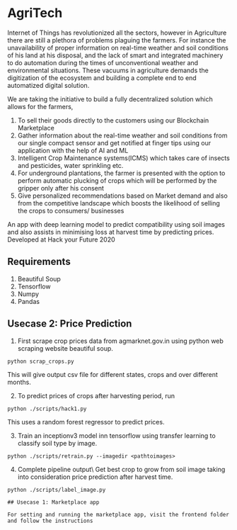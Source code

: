 # AgriTech
Internet of Things has revolutionized all the sectors, however in Agriculture there are still a plethora of problems plaguing the farmers. For instance the unavailability of proper information on real-time weather and soil conditions of his land at his disposal, and the lack of smart and integrated machinery to do automation during the times of unconventional weather and environmental situations. These vacuums in agriculture demands the digitization of the ecosystem and building a complete end to end automatized digital solution. 

We are taking the initiative to build a fully decentralized solution which allows for the farmers, 
1.	To sell their goods directly to the customers using our Blockchain Marketplace
2.	Gather information about the real-time weather and soil conditions from our single compact sensor and get notified at finger tips using our application with the help of AI and ML
3.	Intelligent Crop Maintenance systems(ICMS) which takes care of insects and pesticides, water sprinkling etc.
4.	For underground plantations, the farmer is presented with the option to perform automatic plucking of crops which will be performed by the gripper only after his consent
5.	Give personalized recommendations based on Market demand and also from the competitive landscape which boosts the likelihood of selling the crops to consumers/ businesses

An app with deep learning model to predict compatibility using soil images and also assists in minimising loss at harvest time by predicting prices.
Developed at Hack your Future 2020

## Requirements
1. Beautiful Soup
2. Tensorflow
3. Numpy
4. Pandas

## Usecase 2: Price Prediction
1. First scrape crop prices data from agmarknet.gov.in using python web scraping website beautiful soup.
```
python scrap_crops.py
```
This will give output csv file for different states, crops and over different months.

2. To predict prices of crops after harvesting period, run
```
python ./scripts/hack1.py
```
This uses a random forest regressor to predict prices.


3. Train an inceptionv3 model inn tensorflow using transfer learning to classify soil type by image.
```
python ./scripts/retrain.py --imagedir <pathtoimages>
```
4. Complete pipeline output\\
Get best crop to grow from soil image taking into consideration price prediction after harvest time.
```
python ./scripts/label_image.py

## Usecase 1: Marketplace app

For setting and running the marketplace app, visit the frontend folder and follow the instructions
```
